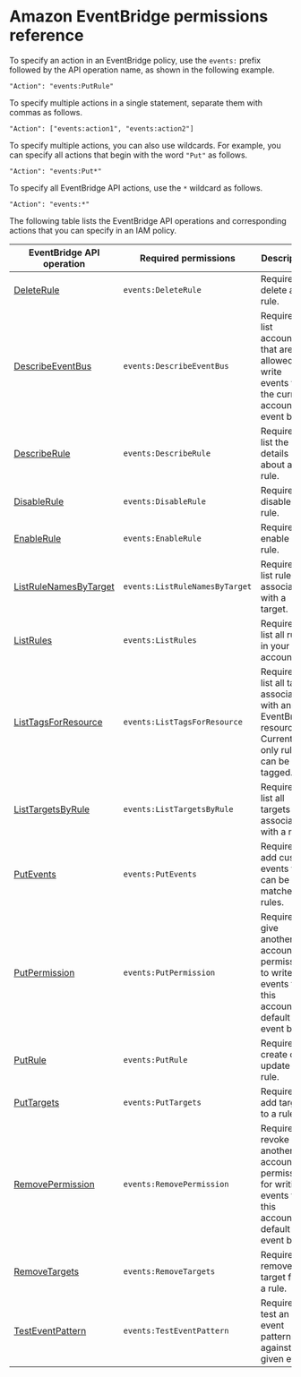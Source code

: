 # Amazon EventBridge permissions reference<a name="eb-permissions-reference"></a>





To specify an action in an EventBridge policy, use the `events:` prefix followed by the API operation name, as shown in the following example\.

```
"Action": "events:PutRule"
```

To specify multiple actions in a single statement, separate them with commas as follows\.

```
"Action": ["events:action1", "events:action2"]
```

To specify multiple actions, you can also use wildcards\. For example, you can specify all actions that begin with the word `"Put"` as follows\.

```
"Action": "events:Put*"
```

To specify all EventBridge API actions, use the `*` wildcard as follows\.

```
"Action": "events:*"
```

The following table lists the EventBridge API operations and corresponding actions that you can specify in an IAM policy\.


| EventBridge API operation | Required permissions | Description | 
| --- | --- | --- | 
|  [DeleteRule](https://docs.aws.amazon.com/eventbridge/latest/APIReference/API_DeleteRule.html)  |  `events:DeleteRule`  |  Required to delete a rule\.  | 
|  [DescribeEventBus](https://docs.aws.amazon.com/eventbridge/latest/APIReference/API_DescribeEventBus.html)  |  `events:DescribeEventBus`  |  Required to list accounts that are allowed to write events to the current account's event bus\.  | 
|  [DescribeRule](https://docs.aws.amazon.com/eventbridge/latest/APIReference/API_DescribeRule.html)  |  `events:DescribeRule`  |  Required to list the details about a rule\.  | 
|  [DisableRule](https://docs.aws.amazon.com/eventbridge/latest/APIReference/API_DisableRule.html)  |  `events:DisableRule`  |  Required to disable a rule\.  | 
|  [EnableRule](https://docs.aws.amazon.com/eventbridge/latest/APIReference/API_EnableRule.html)  |  `events:EnableRule`  |  Required to enable a rule\.  | 
|  [ListRuleNamesByTarget](https://docs.aws.amazon.com/eventbridge/latest/APIReference/API_ListRuleNamesByTarget.html)  |  `events:ListRuleNamesByTarget`  |  Required to list rules associated with a target\.  | 
|  [ListRules](https://docs.aws.amazon.com/eventbridge/latest/APIReference/API_ListRules.html)  |  `events:ListRules`  |  Required to list all rules in your account\.  | 
|  [ListTagsForResource](https://docs.aws.amazon.com/eventbridge/latest/APIReference/API_ListTagsForResource.html)  |  `events:ListTagsForResource`  |  Required to list all tags associated with an EventBridge resource\. Currently, only rules can be tagged\.  | 
|  [ListTargetsByRule](https://docs.aws.amazon.com/eventbridge/latest/APIReference/API_ListTargetsByRule.html)  |  `events:ListTargetsByRule`  |  Required to list all targets associated with a rule\.  | 
|  [PutEvents](https://docs.aws.amazon.com/eventbridge/latest/APIReference/API_PutEvents.html)  |  `events:PutEvents`  |  Required to add custom events that can be matched to rules\.  | 
|  [PutPermission](https://docs.aws.amazon.com/eventbridge/latest/APIReference/API_PutPermission.html)  |  `events:PutPermission`  |  Required to give another account permission to write events to this account’s default event bus\.  | 
|  [PutRule](https://docs.aws.amazon.com/eventbridge/latest/APIReference/API_PutRule.html)  |  `events:PutRule`  |  Required to create or update a rule\.  | 
|  [PutTargets](https://docs.aws.amazon.com/eventbridge/latest/APIReference/API_PutTargets.html)  |  `events:PutTargets`  |  Required to add targets to a rule\.  | 
|  [RemovePermission](https://docs.aws.amazon.com/eventbridge/latest/APIReference/API_RemovePermission.html)  |  `events:RemovePermission`  |  Required to revoke another account’s permissions for writing events to this account’s default event bus\.  | 
|  [RemoveTargets](https://docs.aws.amazon.com/eventbridge/latest/APIReference/API_RemoveTargets.html)  |  `events:RemoveTargets`  |  Required to remove a target from a rule\.  | 
|  [TestEventPattern](https://docs.aws.amazon.com/eventbridge/latest/APIReference/API_TestEventPattern.html)  |  `events:TestEventPattern`  |  Required to test an event pattern against a given event\.  | 